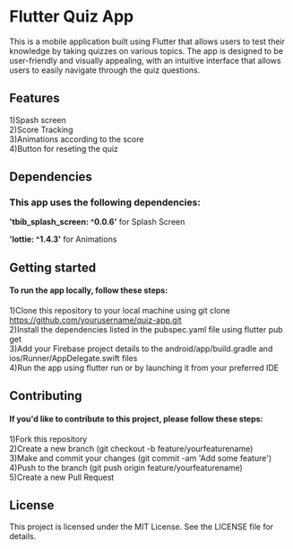 <h1>Flutter Quiz App</h1>
<p>This is a mobile application built using Flutter that allows users to test their knowledge by taking quizzes on various topics. The app is designed to be user-friendly and visually appealing, with an intuitive interface that allows users to easily navigate through the quiz questions.</p>

<h2>Features</h2>
<p>1)Spash screen<br>
2)Score Tracking<br>
3)Animations according to the score<br>
4)Button for reseting the quiz</p>
<h2>Dependencies</h2>
<h3>This app uses the following dependencies:</h3>
<p><b>'tbib_splash_screen: ^0.0.6'</b> for Splash Screen</p>
<p><b>'lottie: ^1.4.3'</b> for Animations</p>
<h2>Getting started</h2>
<h4>To run the app locally, follow these steps:</h4>

1)Clone this repository to your local machine using git clone https://github.com/yourusername/quiz-app.git<br>
2)Install the dependencies listed in the pubspec.yaml file using flutter pub get<br>
3)Add your Firebase project details to the android/app/build.gradle and ios/Runner/AppDelegate.swift files<br>
4)Run the app using flutter run or by launching it from your preferred IDE<br>
<h2>Contributing</h2>
<h4>If you'd like to contribute to this project, please follow these steps:</h4>

1)Fork this repository<br>
2)Create a new branch (git checkout -b feature/yourfeaturename)<br>
3)Make and commit your changes (git commit -am 'Add some feature')<br>
4)Push to the branch (git push origin feature/yourfeaturename)<br>
5)Create a new Pull Request
<h2>License</h2>
This project is licensed under the MIT License. See the LICENSE file for details.


